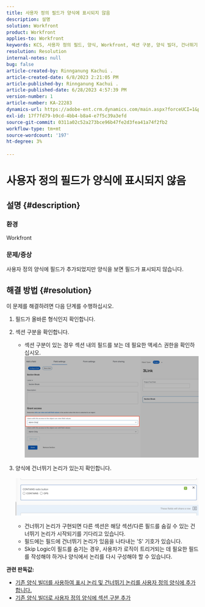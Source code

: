 ```yaml
---
title: 사용자 정의 필드가 양식에 표시되지 않음
description: 설명
solution: Workfront
product: Workfront
applies-to: Workfront
keywords: KCS, 사용자 정의 필드, 양식, Workfront, 섹션 구분, 양식 빌더, 건너뛰기 논리
resolution: Resolution
internal-notes: null
bug: false
article-created-by: Rinnganung Kachui .
article-created-date: 6/8/2023 2:21:05 PM
article-published-by: Rinnganung Kachui .
article-published-date: 6/28/2023 4:57:39 PM
version-number: 1
article-number: KA-22283
dynamics-url: https://adobe-ent.crm.dynamics.com/main.aspx?forceUCI=1&pagetype=entityrecord&etn=knowledgearticle&id=193690ad-0706-ee11-8f6e-6045bd006793
exl-id: 17f7fd79-b9cd-4bb4-b8a4-e7f5c39a3efd
source-git-commit: 0311a02c52a273bce96b47fe2d3fea41a74f2fb2
workflow-type: tm+mt
source-wordcount: '197'
ht-degree: 3%

---
```


# 사용자 정의 필드가 양식에 표시되지 않음

## 설명 {#description}


### <b>환경</b>

Workfront

### <b>문제/증상</b>

사용자 정의 양식에 필드가 추가되었지만 양식을 보면 필드가 표시되지 않습니다.


## 해결 방법 {#resolution}


이 문제를 해결하려면 다음 단계를 수행하십시오.

1. 필드가 올바른 형식인지 확인합니다.
2. 섹션 구분을 확인합니다.

   - 섹션 구분이 있는 경우 섹션 내의 필드를 보는 데 필요한 액세스 권한을 확인하십시오.                     ![](assets/f585c275-ad15-ee11-8f6e-6045bd006793.png)
3. 양식에 건너뛰기 논리가 있는지 확인합니다.                                                                                                                                               ![](assets/6067dbce-ad15-ee11-8f6e-6045bd006793.png)
   - 건너뛰기 논리가 구현되면 다른 섹션은 해당 섹션/다른 필드를 숨길 수 있는 건너뛰기 논리가 시작되기를 기다리고 있습니다.
   - 필드에는 필드에 건너뛰기 논리가 있음을 나타내는 &#39;S&#39; 기호가 있습니다.
   - Skip Logic이 필드를 숨기는 경우, 사용자가 로직이 트리거되는 데 필요한 필드를 작성해야 하거나 양식에서 논리를 다시 구성해야 할 수 있습니다.


<b>관련 판독값:</b>

- [기존 양식 빌더를 사용하여 표시 논리 및 건너뛰기 논리를 사용자 정의 양식에 추가합니다.](https://experienceleague.adobe.com/docs/workfront/using/administration-and-setup/customize/custom-forms/custom-form-builder/use-the-custom-form-builder/display-or-skip-logic-custom-form.html)
- [기존 양식 빌더로 사용자 정의 양식에 섹션 구분 추가](https://experienceleague.adobe.com/docs/workfront/using/administration-and-setup/customize/custom-forms/custom-form-builder/use-the-custom-form-builder/add-a-section-break-to-a-custom-form.htm)
